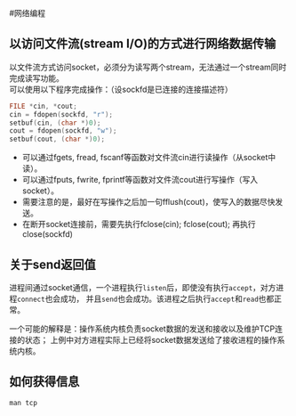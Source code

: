 #网络编程

## 以访问文件流(stream I/O)的方式进行网络数据传输
以文件流方式访问socket，必须分为读写两个stream，无法通过一个stream同时完成读写功能。   
可以使用以下程序完成操作：（设sockfd是已连接的连接描述符）
```c
FILE *cin, *cout;
cin = fdopen(sockfd, "r");
setbuf(cin, (char *)0);
cout = fdopen(sockfd, "w");
setbuf(cout, (char *)0);
```
   * 可以通过fgets, fread, fscanf等函数对文件流cin进行读操作（从socket中读）。
   * 可以通过fputs, fwrite, fprintf等函数对文件流cout进行写操作（写入socket）。
   * 需要注意的是，最好在写操作之后加一句fflush(cout)，使写入的数据尽快发送。
   * 在断开socket连接前，需要先执行fclose(cin); fclose(cout); 再执行close(sockfd)


## 关于send返回值
进程间通过socket通信，一个进程执行`listen`后，即使没有执行`accept`，对方进程`connect`也会成功，
并且`send`也会成功。该进程之后执行`accept`和`read`也都正常。

一个可能的解释是：操作系统内核负责socket数据的发送和接收以及维护TCP连接的状态；
上例中对方进程实际上已经将socket数据发送给了接收进程的操作系统内核。


## 如何获得信息
`man tcp`
